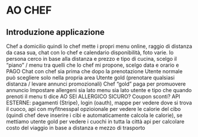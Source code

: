 # AO CHEF

## Introduzione applicazione

Chef a domicilio quindi lo chef mette i propri menu online, raggio di distanza da casa sua, chat con lo chef e calendario disponibilità, foto varie.
Io persona cerco in base alla distanza e prezzo e tipo di cucina, scelgo il “piano” / menu tra quelli che lo chef mi propone, scelgo data e orario e PAGO
Chat con chef sia prima che dopo la prenotazione
Utente normale può scegliere solo nella propria area
Utente gold (prenotare qualsiasi distanza / levare annunci promozionali)
Chef “gold” paga per promuovere annuncio
Impostare allergeni sia lato menu sia lato utente e tipo che quando prenoti il menu ti dice AO SEI ALLERGICO SICURO?
Coupon sconti?
API ESTERNE: pagamenti (Stripe), login (oauth), mappe per vedere dove si trova il cuoco, api con myfitnesspal opzioionale per vedere le calorie del cibo (quindi chef deve inserire i cibi e automaticamente calcola le calorie), se mettiamo utente gold per vedere i cuochi in tutta la città api per calcolare costo del viaggio in base a distanza e mezzo di trasporto
